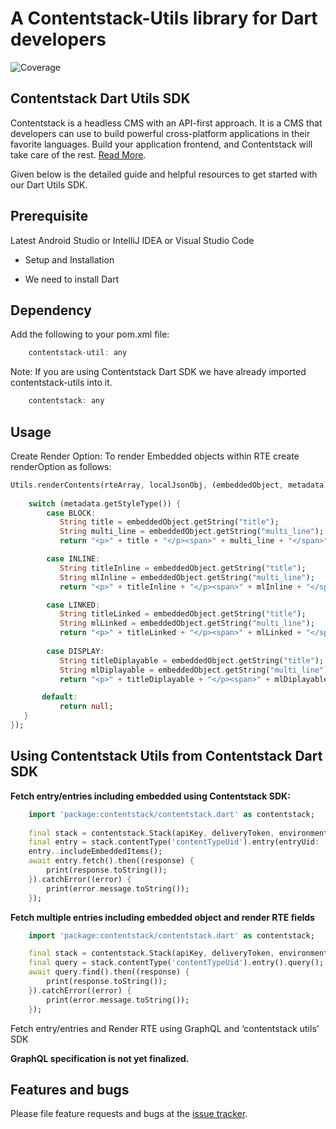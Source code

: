 # A Contentstack-Utils library for Dart developers

![Coverage](https://raw.github.com/contentstack/contentstack-utils-python/master/coverage_badge.svg?sanitize=true)

## Contentstack Dart Utils SDK

Contentstack is a headless CMS with an API-first approach. It is a CMS that developers can use to build powerful cross-platform applications in their favorite languages. Build your application frontend, and Contentstack will take care of the rest. [Read More](https://www.contentstack.com/docs).

Given below is the detailed guide and helpful resources to get started with our Dart Utils SDK.

## Prerequisite

Latest Android Studio or IntelliJ IDEA or Visual Studio Code

- Setup and Installation

- We need to install Dart

## Dependency

Add the following to your pom.xml file:

```dart
    contentstack-util: any
```

Note: If you are using Contentstack Dart SDK we have already imported contentstack-utils into it.

```dart
    contentstack: any
```

## Usage

Create Render Option:
To render Embedded objects within RTE create renderOption as follows:

```dart
Utils.renderContents(rteArray, localJsonObj, (embeddedObject, metadata) -> {
    
    switch (metadata.getStyleType()) {
        case BLOCK:
           String title = embeddedObject.getString("title");
           String multi_line = embeddedObject.getString("multi_line");
           return "<p>" + title + "</p><span>" + multi_line + "</span>";

        case INLINE:
           String titleInline = embeddedObject.getString("title");
           String mlInline = embeddedObject.getString("multi_line");
           return "<p>" + titleInline + "</p><span>" + mlInline + "</span>";

        case LINKED:
           String titleLinked = embeddedObject.getString("title");
           String mlLinked = embeddedObject.getString("multi_line");
           return "<p>" + titleLinked + "</p><span>" + mlLinked + "</span>";
       
        case DISPLAY:
           String titleDiplayable = embeddedObject.getString("title");
           String mlDiplayable = embeddedObject.getString("multi_line");
           return "<p>" + titleDiplayable + "</p><span>" + mlDiplayable + "</span>";

       default:
           return null;
   }
});
```

## Using Contentstack Utils from Contentstack Dart SDK

**Fetch entry/entries including embedded using Contentstack SDK:**

```dart
    import 'package:contentstack/contentstack.dart' as contentstack;
    
    final stack = contentstack.Stack(apiKey, deliveryToken, environment);
    final entry = stack.contentType('contentTypeUid').entry(entryUid: 'entryUid');
    entry..includeEmbeddedItems();
    await entry.fetch().then((response) {
        print(response.toString());
    }).catchError((error) {
        print(error.message.toString());
    });
```

**Fetch multiple entries including embedded object and render RTE fields**

```dart
    import 'package:contentstack/contentstack.dart' as contentstack;

    final stack = contentstack.Stack(apiKey, deliveryToken, environment);
    final query = stack.contentType('contentTypeUid').entry().query();
    await query.find().then((response) {
        print(response.toString());
    }).catchError((error) {
        print(error.message.toString());
    });
```

Fetch entry/entries and Render RTE using GraphQL and ‘contentstack utils’ SDK

**GraphQL specification is not yet finalized.**

## Features and bugs

Please file feature requests and bugs at the [issue tracker][tracker].

[tracker]: http://example.com/issues/replaceme
